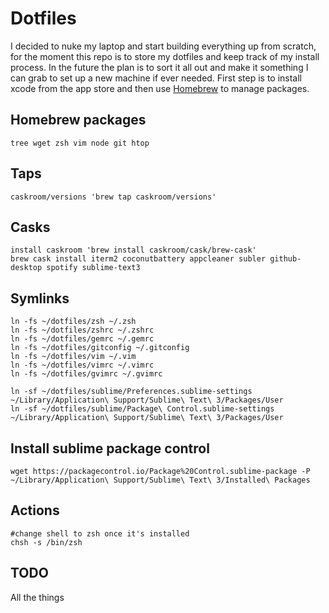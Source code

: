 # Dotfiles
I decided to nuke my laptop and start building everything up from scratch, for the moment this repo is to store my dotfiles and keep track of my install process. In the future the plan is to sort it all out and make it something I can grab to set up a new machine if ever needed.
First step is to install xcode from the app store and then use [Homebrew](http://brew.sh) to manage packages.

## Homebrew packages
    tree wget zsh vim node git htop

## Taps
    caskroom/versions 'brew tap caskroom/versions'

## Casks
    install caskroom 'brew install caskroom/cask/brew-cask'
    brew cask install iterm2 coconutbattery appcleaner subler github-desktop spotify sublime-text3


## Symlinks
    ln -fs ~/dotfiles/zsh ~/.zsh
    ln -fs ~/dotfiles/zshrc ~/.zshrc
    ln -fs ~/dotfiles/gemrc ~/.gemrc
    ln -fs ~/dotfiles/gitconfig ~/.gitconfig
    ln -fs ~/dotfiles/vim ~/.vim
    ln -fs ~/dotfiles/vimrc ~/.vimrc
    ln -fs ~/dotfiles/gvimrc ~/.gvimrc

    ln -sf ~/dotfiles/sublime/Preferences.sublime-settings ~/Library/Application\ Support/Sublime\ Text\ 3/Packages/User
    ln -sf ~/dotfiles/sublime/Package\ Control.sublime-settings ~/Library/Application\ Support/Sublime\ Text\ 3/Packages/User

## Install sublime package control
    wget https://packagecontrol.io/Package%20Control.sublime-package -P ~/Library/Application\ Support/Sublime\ Text\ 3/Installed\ Packages

## Actions
    #change shell to zsh once it's installed
    chsh -s /bin/zsh

## TODO
All the things
